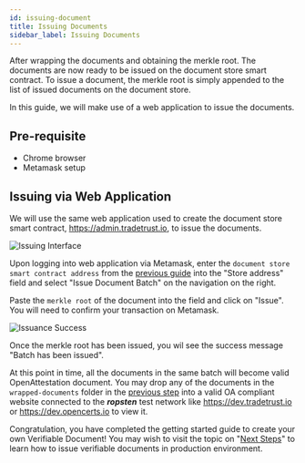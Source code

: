 ```yaml
---
id: issuing-document
title: Issuing Documents
sidebar_label: Issuing Documents
---
```


After wrapping the documents and obtaining the merkle root. The documents are now ready to be issued on the document store smart contract. To issue a document, the merkle root is simply appended to the list of issued documents on the document store.

In this guide, we will make use of a web application to issue the documents.

## Pre-requisite

- Chrome browser
- Metamask setup

## Issuing via Web Application

We will use the same web application used to create the document store smart contract, https://admin.tradetrust.io, to issue the documents.

![Issuing Interface](/docs/verifiable-document/issuing-document/issuing.png)

Upon logging into web application via Metamask, enter the `document store smart contract address` from the [previous guide](/docs/verifiable-document/document-store/) into the "Store address" field and select "Issue Document Batch" on the navigation on the right.

Paste the `merkle root` of the document into the field and click on "Issue". You will need to confirm your transaction on Metamask.

![Issuance Success](/docs/verifiable-document/issuing-document/success.png)

Once the merkle root has been issued, you wil see the success message "Batch has been issued".

At this point in time, all the documents in the same batch will become valid OpenAttestation document. You may drop any of the documents in the `wrapped-documents` folder in the [previous step](/docs/verifiable-document/document-data) into a valid OA compliant website connected to the **_ropsten_** test network like https://dev.tradetrust.io or https://dev.opencerts.io to view it.

Congratulation, you have completed the getting started guide to create your own Verifiable Document! You may wish to visit the topic on "[Next Steps](/docs/verifiable-document/next-steps)" to learn how to issue verifiable documents in production environment.
